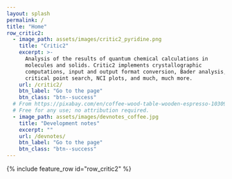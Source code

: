 ```yaml
---
layout: splash
permalink: /
title: "Home"
row_critic2:
  - image_path: assets/images/critic2_pyridine.png
    title: "Critic2"
    excerpt: >-
      Analysis of the results of quantum chemical calculations in
      molecules and solids. Critic2 implements crystallographic
      computations, input and output format conversion, Bader analysis,
      critical point search, NCI plots, and much, much more.
    url: /critic2/
    btn_label: "Go to the page"
    btn_class: "btn--success"
  # From https://pixabay.com/en/coffee-wood-table-wooden-espresso-1030971/
  # Free for any use; no attribution required.
  - image_path: assets/images/devnotes_coffee.jpg 
    title: "Development notes"
    excerpt: ""
    url: /devnotes/
    btn_label: "Go to the page"
    btn_class: "btn--success"
---
```


{% include feature_row id="row_critic2" %}

